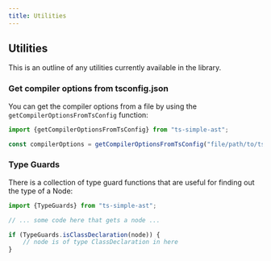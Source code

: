 ```yaml
---
title: Utilities
---
```


## Utilities

This is an outline of any utilities currently available in the library.

### Get compiler options from tsconfig.json

You can get the compiler options from a file by using the `getCompilerOptionsFromTsConfig` function:

```typescript
import {getCompilerOptionsFromTsConfig} from "ts-simple-ast";

const compilerOptions = getCompilerOptionsFromTsConfig("file/path/to/tsconfig.json");
```

### Type Guards

There is a collection of type guard functions that are useful for finding out the type of a Node:

```typescript
import {TypeGuards} from "ts-simple-ast";

// ... some code here that gets a node ...

if (TypeGuards.isClassDeclaration(node)) {
    // node is of type ClassDeclaration in here
}
```
